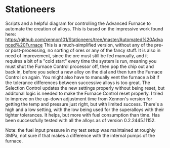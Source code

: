 # Stationeers
Scripts and a helpful diagram for controlling the Advanced Furnace to automate the creation of alloys. This is based on the impressive work found here:
https://github.com/xennon101/Stationeers/tree/master/Automated%20Advanced%20Furnace
This is a much-simplified version, without any of the pre- or post-processing, no sorting of ores or any of the fancy stuff.  It is also in need of improvement, since the ore must still be fed manually, and it requires a bit of a "cold start" every time the system is run, meaning you must shut the Furnace Control processor off, then pop the chip out and back in, before you select a new alloy on the dial and then turn the Furnace Control on again.  You might also have to manually vent the furnace a bit if the tolerance differences between successive alloys is too great. The Selection Control updates the new settings properly without being reset, but additonal logic is needed to make the Furnace Control reset properly. I tried to improve on the up-down adjustment time from Xennon's version for getting the temp and pressure just right, but with limited success. There's a high and a low setting, with the low being used for the superalloys with their tighter tolerances. It helps, but more with fuel consumption than time. Has been successfully tested with all the alloys as of version 0.2.2445.11152.

Note: the fuel input pressure in my test setup was maintained at roughly 3MPa, not sure if that makes a difference with the internal pumps of the furnace.
